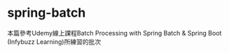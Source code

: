 # spring-batch

本篇參考Udemy線上課程Batch Processing with Spring Batch & Spring Boot
(Infybuzz Learning)所練習的批次
